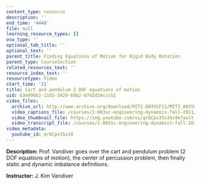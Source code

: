 ```yaml
---
content_type: resource
description: ''
end_time: '4448'
file: null
learning_resource_types: []
ocw_type: ''
optional_tab_title: ''
optional_text: ''
parent_title: Finding Equations of Motion for Rigid Body Rotation
parent_type: CourseSection
related_resources_text: ''
resource_index_text: ''
resourcetype: Video
start_time: '21'
title: Cart and pendulum 2 DOF equations of motion
uid: b3e996b2-11d3-3429-69b2-b7d2d24cccb2
video_files:
  archive_url: http://www.archive.org/download/MIT2.003SCF11/MIT2_003SCF11_lec14_300k.mp4
  video_captions_file: /courses/2-003sc-engineering-dynamics-fall-2011/1ac3d028296a522cb5ebdaf7112d1189_qrbCpv3Sv34.vtt
  video_thumbnail_file: https://img.youtube.com/vi/qrbCpv3Sv34/default.jpg
  video_transcript_file: /courses/2-003sc-engineering-dynamics-fall-2011/73905dcbb22651b19c16d59fb27c5dcd_qrbCpv3Sv34.pdf
video_metadata:
  youtube_id: qrbCpv3Sv34
---
```


**Description:** Prof. Vandiver goes over the cart and pendulum problem (2 DOF equations of motion), the center of percussion problem, then finally static and dynamic imbalance definitions.

**Instructor:** J. Kim Vandiver



